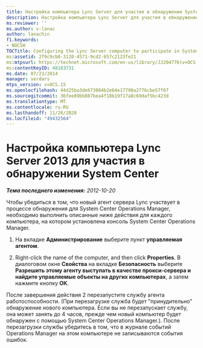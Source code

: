 ```yaml
---
title: Настройка компьютера Lync Server для участия в обнаружении System Center
description: Настройка компьютера Lync Server для участия в обнаружении System Center.
ms.reviewer: ''
ms.author: v-lanac
author: lanachin
f1.keywords:
- NOCSH
TOCTitle: Configuring the Lync Server computer to participate in System Center discovery
ms:assetid: 2f9c9cb0-3120-4571-9cd2-657c2123fe21
ms:mtpsurl: https://technet.microsoft.com/en-us/library/JJ204776(v=OCS.15)
ms:contentKeyID: 48183731
ms.date: 07/23/2014
manager: serdars
mtps_version: v=OCS.15
ms.openlocfilehash: 44d25ba3de673084b2e64e17790a2776cbe57f07
ms.sourcegitcommit: 36fee89bb887bea4f18b19f17a8c69daf5bc423d
ms.translationtype: MT
ms.contentlocale: ru-RU
ms.lasthandoff: 11/26/2020
ms.locfileid: "49432564"
---
```

# <a name="configuring-the-lync-server-2013-computer-to-participate-in-system-center-discovery"></a>Настройка компьютера Lync Server 2013 для участия в обнаружении System Center

<div data-xmlns="http://www.w3.org/1999/xhtml">

<div class="topic" data-xmlns="http://www.w3.org/1999/xhtml" data-msxsl="urn:schemas-microsoft-com:xslt" data-cs="https://msdn.microsoft.com/">

<div data-asp="https://msdn2.microsoft.com/asp">



</div>

<div id="mainSection">

<div id="mainBody">

<span> </span>

_**Тема последнего изменения:** 2012-10-20_

Чтобы убедиться в том, что новый агент сервера Lync участвует в процессе обнаружения для System Center Operations Manager, необходимо выполнить описанные ниже действия для каждого компьютера, на котором установлена консоль System Center Operations Manager.

1.  На вкладке **Администрирование** выберите пункт **управляемая агентом**.

2.  Right-click the name of the computer, and then click **Properties**. В диалоговом окне **Свойства** на вкладке **Безопасность** выберите **Разрешить этому агенту выступать в качестве прокси-сервера и найдите управляемые объекты на других компьютерах**, а затем нажмите кнопку **ОК**.

После завершения действия 2 перезапустите службу агента работоспособности. (При перезагрузке служба будет "принудительно" обнаружение нового компьютера. Если вы не перезапускает службу, она может занять до 4 часов, прежде чем новый компьютер будет обнаружен с помощью System Center Operations Manager.). После перезагрузки службы убедитесь в том, что в журнале событий Operations Manager на этом компьютере не записываются события ошибок.

</div>

<span> </span>

</div>

</div>

</div>

